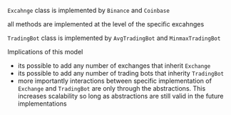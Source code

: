 <abstract> `Excahnge` class is implemented by `Binance` and `Coinbase`

all methods are implemented at the level of the specific excahnges


<abstract> `TradingBot` class is implemented by `AvgTradingBot` and `MinmaxTradingBot`

Implications of this model
* its possible to add any number of exchanges that inherit `Exchange`
* its possible to add any number of trading bots that inherity  `TradingBot`
* more importantly interactions between specific implementation of  `Exchange` and `TradingBot` are only through the abstractions. This increases scalability so long as abstractions are still valid in the future implementations 